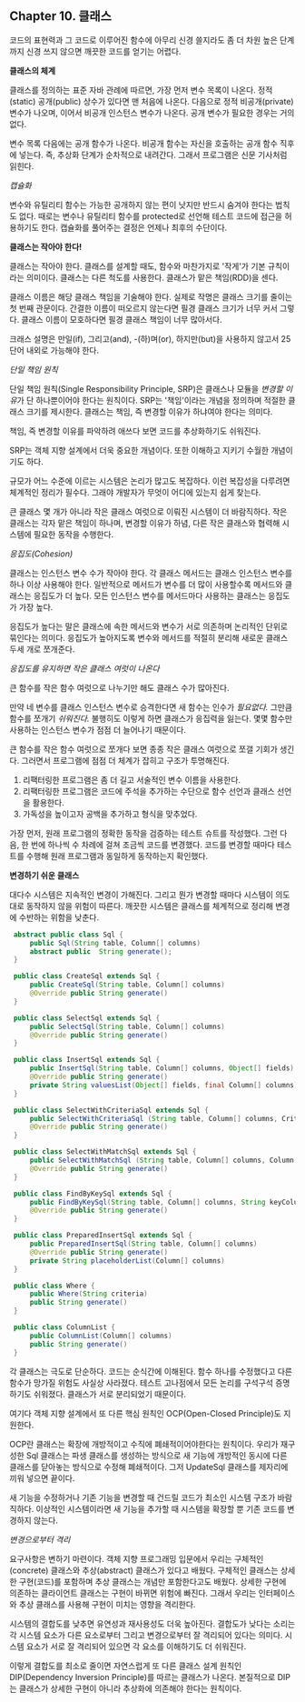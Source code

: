 ## Chapter 10. 클래스

   코드의 표현력과 그 코드로 이루어진 함수에 아무리 신경 쓸지라도 좀 더 차원 높은 단계까지 신경 쓰지 않으면 깨끗한 코드를 얻기는 어렵다. 

   **클래스의 체계**

   클래스를 정의하는 표준 자바 관례에 따르면, 가장 먼저 변수 목록이 나온다. 정적(static) 공개(public) 상수가 있다면 맨 처음에 나온다. 다음으로 정적 비공개(private) 변수가 나오며, 이어서 비공개 인스턴스 변수가 나온다. 공개 변수가 필요한 경우는 거의 없다.

   변수 목록 다음에는 공개 함수가 나온다. 비공개 함수는 자신을 호출하는 공개 함수 직후에 넣는다. 즉, 추상화 단계가 순차적으로 내려간다. 그래서 프로그램은 신문 기사처럼 읽힌다. 

   *캡슐화*

   변수와 유틸리티 함수는 가능한 공개하지 않는 편이 낫지만 반드시 숨겨야 한다는 법칙도 없다. 때로는 변수나 유틸리티 함수를 protected로 선언해 테스트 코드에 접근을 허용하기도 한다. 캡슐화를 풀어주는 결정은 언제나 최후의 수단이다.

   **클래스는 작아야 한다!**

   클래스는 작아야 한다. 클래스를 설계할 때도, 함수와 마찬가지로 '작게'가 기본 규칙이라는 의미이다. 클래스는 다른 척도를 사용한다. 클래스가 맡은 책임(RDD)을 센다.

   클래스 이름은 해당 클래스 책임을 기술해야 한다. 실제로 작명은 클래스 크기를 줄이는 첫 번째 관문이다. 간결한 이름이 떠오르지 않는다면 필경 클래스 크기가 너무 커서 그렇다. 클래스 이름이 모호하다면 필경 클래스 책임이 너무 많아서다.

   크래스 설명은 만일(if), 그리고(and), -(하)며(or), 하지만(but)을 사용하지 않고서 25단어 내외로 가능해야 한다.

   _단일 책임 원칙_

   단일 책임 원칙(Single Responsibility Principle, SRP)은 클래스나 모듈을 *변경할 이유*가 단 하나뿐이어야 한다는 원칙이다. SRP는 '책임'이라는 개념을 정의하며 적절한 클래스 크기를 제시한다. 클래스는 책임, 즉 변경할 이유가 하냐여야 한다는 의미다.

   책임, 즉 변경할 이유를 파악하려 애쓰다 보면 코드를 추상화하기도 쉬워진다.

   SRP는 객체 지향 설계에서 더욱 중요한 개념이다. 또한 이해하고 지키기 수월한 개념이기도 하다.

   규모가 어느 수준에 이르는 시스템은 논리가 많고도 복잡하다. 이런 복잡성을 다루려면 체계적인 정리가 필수다. 그래야 개발자가 무엇이 어디에 있는지 쉽게 찾는다.

   큰 클래스 몇 개가 아니라 작은 클래스 여럿으로 이뤄진 시스템이 더 바람직하다. 작은 클래스는 각자 맡은 책임이 하나며, 변경할 이유가 하념, 다른 작은 클래스와 협력해 시스템에 필요한 동작을 수행한다.

   *응집도(Cohesion)*

   클래스는 인스턴스 변수 수가 작아야 한다. 각 클래스 메서드는 클래스 인스턴스 변수를 하나 이상 사용해야 한다. 일반적으로 메서드가 변수를 더 많이 사용할수록 메서드와 클래스는 응집도가 더 높다. 모든 인스턴스 변수를 메서드마다 사용하는 클래스는 응집도가 가장 높다.

   응집도가 높다는 말은 클래스에 속한 메서드와 변수가 서로 의존하며 논리적인 단위로 묶인다는 의미다. 응집도가 높아지도록 변수와 메서드를 적절히 분리해 새로운 클래스 두세 개로 쪼개준다.

   *응집도를 유지하면 작은 클래스 여럿이 나온다*

   큰 함수를 작은 함수 여럿으로 나누기만 해도 클래스 수가 많아진다.

   만약 네 변수를 클래스 인스턴스 변수로 승격한다면 새 함수는 인수가 *필요없다.* 그만큼 함수를 쪼개기 *쉬워진다.* 불행히도 이렇게 하면 클래스가 응집력을 잃는다. 몇몇 함수만 사용하는 인스턴스 변수가 점점 더 늘어나기 때문이다.

   큰 함수를 작은 함수 여럿으로 쪼개다 보면 종종 작은 클래스 여럿으로 쪼갤 기회가 생긴다. 그러면서 프로그램에 점점 더 체계가 잡히고 구조가 투명해진다.

   1. 리팩터링한 프로그램은 좀 더 길고 서술적인 변수 이름을 사용한다.
   2. 리팩터링한 프로그램은 코드에 주석을 추가하는 수단으로 함수 선언과 클래스 선언을 활용한다.
   3. 가독성을 높이고자 공백을 추가하고 형식을 맞추었다.

   가장 먼저, 원래 프로그램의 정확한 동작을 검증하는 테스트 슈트를 작성했다. 그런 다음, 한 번에 하나씩 수 차례에 걸쳐 조금씩 코드를 변경했다. 코드를 변경할 때마다 테스트를 수행해 원래 프로그램과 동일하게 동작하는지 확인했다.

   **변경하기 쉬운 클래스**

   대다수 시스템은 지속적인 변경이 가해진다. 그리고 뭔가 변경할 때마다 시스템이 의도대로 동작하지 않을 위험이 따른다. 깨끗한 시스템은 클래스를 체계적으로 정리해 변경에 수반하는 위함을 낮춘다. 

   ~~~java
    abstract public class Sql {
        public Sql(String table, Column[] columns)
        abstract public  String generate();
    }

    public class CreateSql extends Sql {
        public CreateSql(String table, Column[] columns)
        @Override public String generate()
    }

    public class SelectSql extends Sql {
        public SelectSql(String table, Column[] columns)
        @Override public String generate()
    }

    public class InsertSql extends Sql {
        public InsertSql(String table, Column[] columns, Object[] fields)
        @Override public String generate()
        private String valuesList(Object[] fields, final Column[] columns)
    }

    public class SelectWithCriteriaSql extends Sql {
        public SelectWithCriteriaSql (String table, Column[] columns, Criteria criteria)
        @Override public String generate()
    }

    public class SelectWithMatchSql extends Sql {
        public SelectWithMatchSql (String table, Column[] columns, Column column, String pattern)
        @Override public String generate()
    }

    public class FindByKeySql extends Sql {
        public FindByKeySql(String table, Column[] columns, String keyColumn, String keyValue)
        @Override public String generate()
    }

    public class PreparedInsertSql extends Sql {
        public PreparedInsertSql(String table, Column[] columns)
        @Override public String generate()
        private String placeholderList(Column[] columns)
    }

    public class Where {
        public Where(String criteria)
        public String generate()
    }

    public class ColumnList {
        public ColumnList(Column[] columns)
        public String generate()
    }
   ~~~

   각 클래스는 극도로 단순하다. 코드는 순식간에 이해된다. 함수 하나를 수정했다고 다른 함수가 망가질 위험도 사실상 사라졌다. 테스트 고나점에서 모든 논리를 구석구석 증명하기도 쉬워졌다. 클래스가 서로 분리되었기 때문이다.

   여기다 객체 지향 설계에서 또 다른 핵심 원칙인 OCP(Open-Closed Principle)도 지원한다.
   
   OCP란 클래스는 확장에 개방적이고 수직에 폐쇄적이어야한다는 원칙이다. 우리가 재구성한 Sql 클래스는 파생 클래스를 생성하는 방식으로 새 기능에 개방적인 동시에 다른 클래스를 닫아놓는 방식으로 수정해 폐쇄적이다. 그저 UpdateSql 클래스를 제자리에 끼워 넣으면 끝이다.

   새 기능을 수정하거나 기존 기능을 변경할 때 건드릴 코드가 최소인 시스템 구조가 바람직하다. 이상적인 시스템이라면 새 기능을 추가할 때 시스템을 확장할 뿐 기존 코드를 변경하지 않는다.

   _변경으로부터 격리_

   요구사항은 변하기 마련이다. 객체 지향 프로그래밍 입문에서 우리는 구체적인(concrete) 클래스와 추상(abstract) 클래스가 있다고 배웠다. 구체적인 클래스는 상세한 구현(코드)를 포함하며 추상 클래스는 개념만 포함한다고도 배웠다. 상세한 구현에 의존하는 클라이언트 클래스는 구현이 바뀌면 위험에 빠진다. 그래서 우리는 인터페이스와 추상 클래스를 사용해 구현이 미치는 영향을 격리한다.

   시스템의 결합도를 낮추면 유연성과 재사용성도 더욱 높아진다. 결합도가 낮다는 소리는 각 시스템 요소가 다른 요소로부터 그리고 변경으로부터 잘 격리되어 있다는 의미다. 시스템 요소가 서로 잘 격리되어 있으면 각 요소를 이해하기도 더 쉬워진다.

   이렇게 결합도를 최소로 줄이면 자연스럽게 또 다른 클래스 설계 원칙인 DIP(Dependency Inversion Principle)를 따르는 클래스가 나온다. 본질적으로 DIP는 클래스가 상세한 구현이 아니라 추상화에 의존해야 한다는 원칙이다.